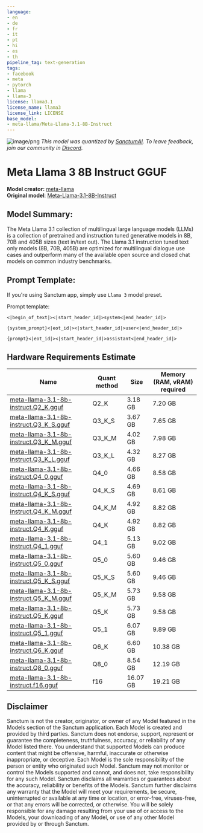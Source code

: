 ```yaml
---
language:
- en
- de
- fr
- it
- pt
- hi
- es
- th
pipeline_tag: text-generation
tags:
- facebook
- meta
- pytorch
- llama
- llama-3
license: llama3.1
license_name: llama3
license_link: LICENSE
base_model:
- meta-llama/Meta-Llama-3.1-8B-Instruct
---
```


![image/png](https://cdn-uploads.huggingface.co/production/uploads/64a28db2f1968b7d7f357182/vsZwOOUWI-NK6sFuJls40.png)
*This model was quantized by [SanctumAI](https://sanctum.ai). To leave feedback, join our community in [Discord](https://discord.gg/7ZNE78HJKh).*

# Meta Llama 3 8B Instruct GGUF

**Model creator:** [meta-llama](https://huggingface.co/meta-llama)<br>
**Original model**: [Meta-Llama-3.1-8B-Instruct](https://huggingface.co/meta-llama/Meta-Llama-3.1-8B-Instruct)<br>

## Model Summary:

The Meta Llama 3.1 collection of multilingual large language models (LLMs) is a collection of pretrained and instruction tuned generative models in 8B, 70B and 405B sizes (text in/text out). The Llama 3.1 instruction tuned text only models (8B, 70B, 405B) are optimized for multilingual dialogue use cases and outperform many of the available open source and closed chat models on common industry benchmarks.

## Prompt Template:

If you're using Sanctum app, simply use `Llama 3` model preset.

Prompt template:

```
<|begin_of_text|><|start_header_id|>system<|end_header_id|>

{system_prompt}<|eot_id|><|start_header_id|>user<|end_header_id|>

{prompt}<|eot_id|><|start_header_id|>assistant<|end_header_id|>

```

## Hardware Requirements Estimate

| Name | Quant method | Size | Memory (RAM, vRAM) required |
| ---- | ---- | ---- | ---- |
| [meta-llama-3.1-8b-instruct.Q2_K.gguf](https://huggingface.co/SanctumAI/Meta-Llama-3.1-8B-Instruct-GGUF/blob/main/meta-llama-3.1-8b-instruct.Q2_K.gguf) | Q2_K | 3.18 GB | 7.20 GB |
| [meta-llama-3.1-8b-instruct.Q3_K_S.gguf](https://huggingface.co/SanctumAI/Meta-Llama-3.1-8B-Instruct-GGUF/blob/main/meta-llama-3.1-8b-instruct.Q3_K_S.gguf) | Q3_K_S | 3.67 GB | 7.65 GB |
| [meta-llama-3.1-8b-instruct.Q3_K_M.gguf](https://huggingface.co/SanctumAI/Meta-Llama-3.1-8B-Instruct-GGUF/blob/main/meta-llama-3.1-8b-instruct.Q3_K_M.gguf) | Q3_K_M | 4.02 GB | 7.98 GB |
| [meta-llama-3.1-8b-instruct.Q3_K_L.gguf](https://huggingface.co/SanctumAI/Meta-Llama-3.1-8B-Instruct-GGUF/blob/main/meta-llama-3.1-8b-instruct.Q3_K_L.gguf) | Q3_K_L | 4.32 GB | 8.27 GB |
| [meta-llama-3.1-8b-instruct.Q4_0.gguf](https://huggingface.co/SanctumAI/Meta-Llama-3.1-8B-Instruct-GGUF/blob/main/meta-llama-3.1-8b-instruct.Q4_0.gguf) | Q4_0 | 4.66 GB | 8.58 GB |
| [meta-llama-3.1-8b-instruct.Q4_K_S.gguf](https://huggingface.co/SanctumAI/Meta-Llama-3.1-8B-Instruct-GGUF/blob/main/meta-llama-3.1-8b-instruct.Q4_K_S.gguf) | Q4_K_S | 4.69 GB | 8.61 GB |
| [meta-llama-3.1-8b-instruct.Q4_K_M.gguf](https://huggingface.co/SanctumAI/Meta-Llama-3.1-8B-Instruct-GGUF/blob/main/meta-llama-3.1-8b-instruct.Q4_K_M.gguf) | Q4_K_M | 4.92 GB | 8.82 GB |
| [meta-llama-3.1-8b-instruct.Q4_K.gguf](https://huggingface.co/SanctumAI/Meta-Llama-3.1-8B-Instruct-GGUF/blob/main/meta-llama-3.1-8b-instruct.Q4_K.gguf) | Q4_K | 4.92 GB | 8.82 GB |
| [meta-llama-3.1-8b-instruct.Q4_1.gguf](https://huggingface.co/SanctumAI/Meta-Llama-3.1-8B-Instruct-GGUF/blob/main/meta-llama-3.1-8b-instruct.Q4_1.gguf) | Q4_1 | 5.13 GB | 9.02 GB |
| [meta-llama-3.1-8b-instruct.Q5_0.gguf](https://huggingface.co/SanctumAI/Meta-Llama-3.1-8B-Instruct-GGUF/blob/main/meta-llama-3.1-8b-instruct.Q5_0.gguf) | Q5_0 | 5.60 GB | 9.46 GB |
| [meta-llama-3.1-8b-instruct.Q5_K_S.gguf](https://huggingface.co/SanctumAI/Meta-Llama-3.1-8B-Instruct-GGUF/blob/main/meta-llama-3.1-8b-instruct.Q5_K_S.gguf) | Q5_K_S | 5.60 GB | 9.46 GB |
| [meta-llama-3.1-8b-instruct.Q5_K_M.gguf](https://huggingface.co/SanctumAI/Meta-Llama-3.1-8B-Instruct-GGUF/blob/main/meta-llama-3.1-8b-instruct.Q5_K_M.gguf) | Q5_K_M | 5.73 GB | 9.58 GB |
| [meta-llama-3.1-8b-instruct.Q5_K.gguf](https://huggingface.co/SanctumAI/Meta-Llama-3.1-8B-Instruct-GGUF/blob/main/meta-llama-3.1-8b-instruct.Q5_K.gguf) | Q5_K | 5.73 GB | 9.58 GB |
| [meta-llama-3.1-8b-instruct.Q5_1.gguf](https://huggingface.co/SanctumAI/Meta-Llama-3.1-8B-Instruct-GGUF/blob/main/meta-llama-3.1-8b-instruct.Q5_1.gguf) | Q5_1 | 6.07 GB | 9.89 GB |
| [meta-llama-3.1-8b-instruct.Q6_K.gguf](https://huggingface.co/SanctumAI/Meta-Llama-3.1-8B-Instruct-GGUF/blob/main/meta-llama-3.1-8b-instruct.Q6_K.gguf) | Q6_K | 6.60 GB | 10.38 GB |
| [meta-llama-3.1-8b-instruct.Q8_0.gguf](https://huggingface.co/SanctumAI/Meta-Llama-3.1-8B-Instruct-GGUF/blob/main/meta-llama-3.1-8b-instruct.Q8_0.gguf) | Q8_0 | 8.54 GB | 12.19 GB |
| [meta-llama-3.1-8b-instruct.f16.gguf](https://huggingface.co/SanctumAI/Meta-Llama-3.1-8B-Instruct-GGUF/blob/main/meta-llama-3.1-8b-instruct.f16.gguf) | f16 | 16.07 GB | 19.21 GB |

## Disclaimer

Sanctum is not the creator, originator, or owner of any Model featured in the Models section of the Sanctum application. Each Model is created and provided by third parties. Sanctum does not endorse, support, represent or guarantee the completeness, truthfulness, accuracy, or reliability of any Model listed there. You understand that supported Models can produce content that might be offensive, harmful, inaccurate or otherwise inappropriate, or deceptive. Each Model is the sole responsibility of the person or entity who originated such Model. Sanctum may not monitor or control the Models supported and cannot, and does not, take responsibility for any such Model. Sanctum disclaims all warranties or guarantees about the accuracy, reliability or benefits of the Models. Sanctum further disclaims any warranty that the Model will meet your requirements, be secure, uninterrupted or available at any time or location, or error-free, viruses-free, or that any errors will be corrected, or otherwise. You will be solely responsible for any damage resulting from your use of or access to the Models, your downloading of any Model, or use of any other Model provided by or through Sanctum.